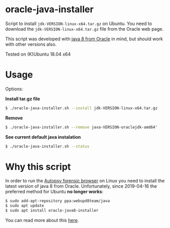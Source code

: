 # oracle-java-installer

Script to install `jdk-VERSION-linux-x64.tar.gz` on Ubuntu.
You need to download the `jdk-VERSION-linux-x64.tar.gz` file from the Oracle web page.

This script was developed with [java 8 from Oracle](https://www.oracle.com/technetwork/java/javase/downloads/jdk8-downloads-2133151.html) in mind, but should work with other versions also.

Tested on (K)Ubuntu 18.04 x64


# Usage

Options:

**Install tar.gz file**

```bash
$ ./oracle-java-installer.sh --install jdk-VERSION-linux-x64.tar.gz
```

**Remove** 

```bash
$ ./oracle-java-installer.sh --remove java-VERSION-oraclejdk-amd64"
```

**See current default java instalation**

```bash
$ ./oracle-java-installer.sh --status
```


# Why this script

In order to run the [Autopsy forensic browser](https://www.sleuthkit.org/autopsy/download.php) on Linux you need to install the latest version of java 8 from Oracle. 
Unfortunately, since 2019-04-16 the preferred method for Ubuntu **no longer works**:
```bash
$ sudo add-apt-repository ppa:webupd8team/java
$ sudo apt update
$ sudo apt install oracle-java8-installer
```
You can read more about this [here](https://launchpad.net/~webupd8team/+archive/ubuntu/java).

